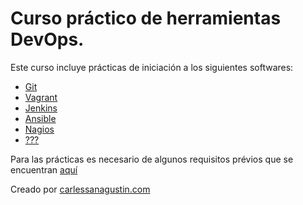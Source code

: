 # Curso práctico de herramientas DevOps.

Este curso incluye prácticas de iniciación a los siguientes softwares:

* [Git](01_Git)
* [Vagrant](02_Vagrant)
* [Jenkins](03_Jenkins)
* [Ansible](04_Ansible)
* [Nagios](05_Nagios)
* [???](06_???)

Para las prácticas es necesario de algunos requisitos prévios que se encuentran [aquí](pre-pre-requisitos)

Creado por [carlessanagustin.com](http://www.carlessanagustin.com)